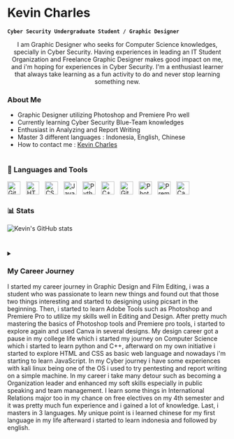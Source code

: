 # Kevin Charles

**`Cyber Security Undergraduate Student / Graphic Designer`**

<p align="center"> I am Graphic Designer who seeks for Computer Science knowledges, specially in Cyber Security. Having experiences in leading an IT Student Organization and Freelance Graphic Designer makes good impact on me, and i'm hoping for experiences in Cyber Security. I'm a enthusiast learner that always take learning as a fun activity to do and never stop learning something new.</p>

### About Me
<ul>
<li>Graphic Designer utilizing Photoshop and Premiere Pro well</li>
<li>Currently learning Cyber Security Blue-Team knowledges</li>
<li>Enthusiast in Analyzing and Report Writing</li>
<li>Master 3 different languages : Indonesia, English, Chinese</li>
<li>How to contact me : <a href="https://www.linkedin.com/in/kevin-charles-035780205/">Kevin Charles</a>
</ul>

#

### 🧰 Languages and Tools

<img align="left" alt="Git" width="30px" style="padding-right:10px;" src="https://cdn.jsdelivr.net/gh/devicons/devicon/icons/git/git-original.svg" />
<img align="left" alt="HTML" width="30px" style="padding-right:10px;" src="https://cdn.jsdelivr.net/gh/devicons/devicon/icons/html5/html5-plain.svg" />
<img align="left" alt="CSS" width="30px" style="padding-right:10px;" src="https://cdn.jsdelivr.net/gh/devicons/devicon/icons/css3/css3-plain.svg" />
<img align="left" alt="JavaScript" width="30px" style="padding-right:10px;" src="https://cdn.jsdelivr.net/gh/devicons/devicon/icons/javascript/javascript-plain.svg" />
<img align="left" alt="Python" width="30px" style="padding-right:10px;" src="https://cdn.jsdelivr.net/gh/devicons/devicon/icons/python/python-plain.svg" />
<img align="left" alt="C++" width="30px" style="padding-right:10px;" src="https://cdn.jsdelivr.net/gh/devicons/devicon/icons/cplusplus/cplusplus-line.svg" />
<img align="left" alt="GitHub" width="30px" style="padding-right:10px;" src="https://cdn.jsdelivr.net/gh/devicons/devicon/icons/github/github-original.svg" />
<img align="left" alt="Photoshop" width="30px" style="padding-right:10px;" src="https://cdn.jsdelivr.net/gh/devicons/devicon/icons/photoshop/photoshop-line.svg" />
<img align="left" alt="Premierepro" width="30px" style="padding-right:10px;" src="https://cdn.jsdelivr.net/gh/devicons/devicon/icons/premierepro/premierepro-original.svg" />
<img align="left" alt="Canva" width="30px" style="padding-right:10px;" src="https://cdn.jsdelivr.net/gh/devicons/devicon/icons/canva/canva-original.svg" />
<br />

#

### 📊 Stats

![Kevin's GitHub stats](https://github-readme-stats.vercel.app/api?username=KaCeWaffle&show_icons=true&theme=dracula)

#

<details>
   <summary><h3>My Career Journey</h3><summary>
   I started my career journey in Graphic Design and Film Editing, i was a student who was passionate to learn new things and found out that those two things interesting and started to designing using picsart in the beginning. Then, i started to learn Adobe Tools such as Photoshop and Premiere Pro to utilize my skills well in Editing and Design. After pretty much mastering the basics of Photoshop tools and Premiere pro tools, i started to explore again and used Canva in several designs. My design career got a pause in my college life which i started my journey on Computer Science which i started to learn python and C++, afterward on my own initiative i started to explore HTML and CSS as basic web language and nowadays i'm starting to learn JavaScript. In my Cyber journey i have some experiences with kali linux being one of the OS i used to try pentesting and report writing on a simple machine. In my career i take many detour such as becoming a Organization leader and enhanced my soft skills especially in public speaking and team management. I learn some things in International Relations major too in my chance on free electives on my 4th semester and it was pretty much fun experience and i gained a lot of knowledge. Last, i masters in 3 languages. My unique point is i learned chinese for my first language in my life afterward i started to learn indonesia and followed by english.
